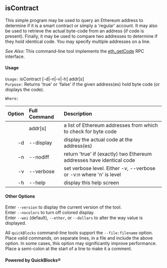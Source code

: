 ## isContract

This simple program may be used to query an Ethereum address to determine if it is a smart contract or simply a 'regular' account. It may also be used to retrieve the actual byte-code from an address (if code is present). Finally, it may be used to compare two addresses to determine if they hold identical 
code. You may specify multiple addresses on a line.

*See Also*: This command-line tool implements the [eth_getCode](https://github.com/paritytech/parity/wiki/JSONRPC-eth-module#eth_getcode) RPC interface.
#### Usage

`Usage:`    isContract [-d|-n|-v|-h] addr[s]  
`Purpose:`  Returns 'true' or 'false' if the given address(es) hold byte code (or displays the code).
             
`Where:`  

| Option | Full Command | Description |
| -------: | :------- | :------- |
|  | addr[s] | a list of Ethereum addresses from which to check for byte code |
| -d | --display | display the actual code at the address(es) |
| -n | --nodiff | return 'true' if (exactly) two Ethereum addresses have identical code |
| -v | --verbose | set verbose level. Either -v, --verbose or -v:n where 'n' is level |
| -h | --help | display this help screen |

#### Other Options

Enter `--version` to display the current version of the tool.  
Enter `--nocolors` to turn off colored display.  
Enter `--wei` (default), `--ether`, or `--dollars` to alter the way value is displayed.  

All `quickBlocks` command-line tools support the `--file:filename` option. Place valid commands, on separate lines, in a file and include the above option. In some cases, this option may significantly improve performance. Place a semi-colon at the start of a line to make it a comment.

#### Powered by QuickBlocks&reg;

